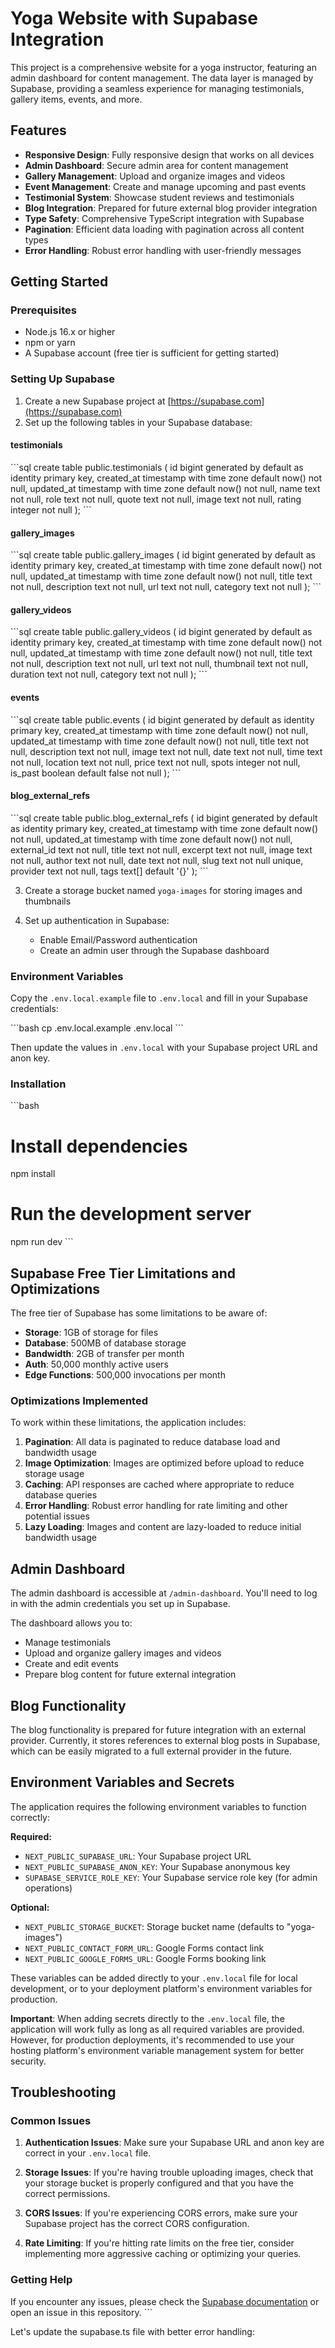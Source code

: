 # Yoga Website with Supabase Integration

This project is a comprehensive website for a yoga instructor, featuring an admin dashboard for content management. The data layer is managed by Supabase, providing a seamless experience for managing testimonials, gallery items, events, and more.

## Features

- **Responsive Design**: Fully responsive design that works on all devices
- **Admin Dashboard**: Secure admin area for content management
- **Gallery Management**: Upload and organize images and videos
- **Event Management**: Create and manage upcoming and past events
- **Testimonial System**: Showcase student reviews and testimonials
- **Blog Integration**: Prepared for future external blog provider integration
- **Type Safety**: Comprehensive TypeScript integration with Supabase
- **Pagination**: Efficient data loading with pagination across all content types
- **Error Handling**: Robust error handling with user-friendly messages

## Getting Started

### Prerequisites

- Node.js 16.x or higher
- npm or yarn
- A Supabase account (free tier is sufficient for getting started)

### Setting Up Supabase

1. Create a new Supabase project at [https://supabase.com](https://supabase.com)
2. Set up the following tables in your Supabase database:

#### testimonials
\`\`\`sql
create table public.testimonials (
  id bigint generated by default as identity primary key,
  created_at timestamp with time zone default now() not null,
  updated_at timestamp with time zone default now() not null,
  name text not null,
  role text not null,
  quote text not null,
  image text not null,
  rating integer not null
);
\`\`\`

#### gallery_images
\`\`\`sql
create table public.gallery_images (
  id bigint generated by default as identity primary key,
  created_at timestamp with time zone default now() not null,
  updated_at timestamp with time zone default now() not null,
  title text not null,
  description text not null,
  url text not null,
  category text not null
);
\`\`\`

#### gallery_videos
\`\`\`sql
create table public.gallery_videos (
  id bigint generated by default as identity primary key,
  created_at timestamp with time zone default now() not null,
  updated_at timestamp with time zone default now() not null,
  title text not null,
  description text not null,
  url text not null,
  thumbnail text not null,
  duration text not null,
  category text not null
);
\`\`\`

#### events
\`\`\`sql
create table public.events (
  id bigint generated by default as identity primary key,
  created_at timestamp with time zone default now() not null,
  updated_at timestamp with time zone default now() not null,
  title text not null,
  description text not null,
  image text not null,
  date text not null,
  time text not null,
  location text not null,
  price text not null,
  spots integer not null,
  is_past boolean default false not null
);
\`\`\`

#### blog_external_refs
\`\`\`sql
create table public.blog_external_refs (
  id bigint generated by default as identity primary key,
  created_at timestamp with time zone default now() not null,
  updated_at timestamp with time zone default now() not null,
  external_id text not null,
  title text not null,
  excerpt text not null,
  image text not null,
  author text not null,
  date text not null,
  slug text not null unique,
  provider text not null,
  tags text[] default '{}'
);
\`\`\`

3. Create a storage bucket named `yoga-images` for storing images and thumbnails

4. Set up authentication in Supabase:
   - Enable Email/Password authentication
   - Create an admin user through the Supabase dashboard

### Environment Variables

Copy the `.env.local.example` file to `.env.local` and fill in your Supabase credentials:

\`\`\`bash
cp .env.local.example .env.local
\`\`\`

Then update the values in `.env.local` with your Supabase project URL and anon key.

### Installation

\`\`\`bash
# Install dependencies
npm install

# Run the development server
npm run dev
\`\`\`

## Supabase Free Tier Limitations and Optimizations

The free tier of Supabase has some limitations to be aware of:

- **Storage**: 1GB of storage for files
- **Database**: 500MB of database storage
- **Bandwidth**: 2GB of transfer per month
- **Auth**: 50,000 monthly active users
- **Edge Functions**: 500,000 invocations per month

### Optimizations Implemented

To work within these limitations, the application includes:

1. **Pagination**: All data is paginated to reduce database load and bandwidth usage
2. **Image Optimization**: Images are optimized before upload to reduce storage usage
3. **Caching**: API responses are cached where appropriate to reduce database queries
4. **Error Handling**: Robust error handling for rate limiting and other potential issues
5. **Lazy Loading**: Images and content are lazy-loaded to reduce initial bandwidth usage

## Admin Dashboard

The admin dashboard is accessible at `/admin-dashboard`. You'll need to log in with the admin credentials you set up in Supabase.

The dashboard allows you to:

- Manage testimonials
- Upload and organize gallery images and videos
- Create and edit events
- Prepare blog content for future external integration

## Blog Functionality

The blog functionality is prepared for future integration with an external provider. Currently, it stores references to external blog posts in Supabase, which can be easily migrated to a full external provider in the future.

## Environment Variables and Secrets

The application requires the following environment variables to function correctly:

**Required:**
- `NEXT_PUBLIC_SUPABASE_URL`: Your Supabase project URL
- `NEXT_PUBLIC_SUPABASE_ANON_KEY`: Your Supabase anonymous key
- `SUPABASE_SERVICE_ROLE_KEY`: Your Supabase service role key (for admin operations)

**Optional:**
- `NEXT_PUBLIC_STORAGE_BUCKET`: Storage bucket name (defaults to "yoga-images")
- `NEXT_PUBLIC_CONTACT_FORM_URL`: Google Forms contact link
- `NEXT_PUBLIC_GOOGLE_FORMS_URL`: Google Forms booking link

These variables can be added directly to your `.env.local` file for local development, or to your deployment platform's environment variables for production.

**Important**: When adding secrets directly to the `.env.local` file, the application will work fully as long as all required variables are provided. However, for production deployments, it's recommended to use your hosting platform's environment variable management system for better security.

## Troubleshooting

### Common Issues

1. **Authentication Issues**: Make sure your Supabase URL and anon key are correct in your `.env.local` file.

2. **Storage Issues**: If you're having trouble uploading images, check that your storage bucket is properly configured and that you have the correct permissions.

3. **CORS Issues**: If you're experiencing CORS errors, make sure your Supabase project has the correct CORS configuration.

4. **Rate Limiting**: If you're hitting rate limits on the free tier, consider implementing more aggressive caching or optimizing your queries.

### Getting Help

If you encounter any issues, please check the [Supabase documentation](https://supabase.com/docs) or open an issue in this repository.
\`\`\`

Let's update the supabase.ts file with better error handling:
